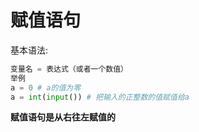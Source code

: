 # 赋值语句  
基本语法:
```python
变量名 = 表达式（或者一个数值）
举例
a = 0 # a的值为零
a = int(input()) # 把输入的正整数的值赋值给a
```
**赋值语句是从右往左赋值的**  
